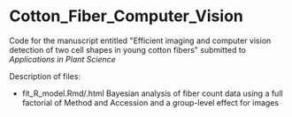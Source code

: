 # Cotton_Fiber_Computer_Vision
Code for the manuscript entitled "Efficient imaging and computer vision detection of two cell shapes in young cotton fibers" submitted to _Applications in Plant Science_

Description of files:
* fit_R_model.Rmd/.html Bayesian analysis of fiber count data using a full factorial of Method and Accession and a group-level effect for images
